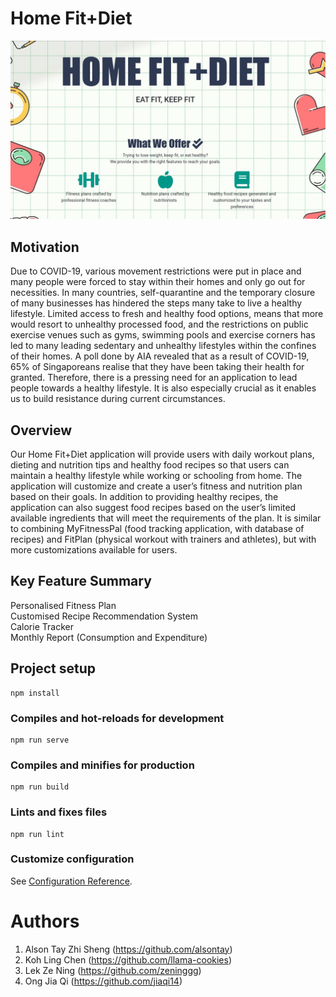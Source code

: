 # Home Fit+Diet
![Image](/public/images/image.jpg?raw=true "Title")
## Motivation

Due to COVID-19, various movement restrictions were put in place and many people were forced to stay within their homes and only go out for necessities. In many countries, self-quarantine and the temporary closure of many businesses has hindered the steps many take to live a healthy lifestyle. Limited access to fresh and healthy food options, means that more would resort to unhealthy processed food, and the restrictions on public exercise venues such as gyms, swimming pools and exercise corners has led to many leading sedentary and unhealthy lifestyles within the confines of their homes. A poll done by AIA revealed that as a result of COVID-19, 65% of Singaporeans realise that they have been taking their health for granted. Therefore, there is a pressing need for an application to lead people towards a healthy lifestyle. It is also especially crucial as it enables us to build resistance during current circumstances.
## Overview

Our Home Fit+Diet application will provide users with daily workout plans, dieting and nutrition tips and healthy food recipes so that users can maintain a healthy lifestyle while working or schooling from home. The application will customize and create a user’s fitness and nutrition plan based on their goals. In addition to providing healthy recipes, the application can also suggest food recipes based on the user’s limited available ingredients that will meet the requirements of the plan. It is similar to combining MyFitnessPal (food tracking application, with database of recipes) and FitPlan (physical workout with trainers and athletes), but with more customizations available for users.

## Key Feature Summary

Personalised Fitness Plan <br>
Customised Recipe Recommendation System <br>
Calorie Tracker <br>
Monthly Report (Consumption and Expenditure) <br>

## Project setup
```
npm install
```

### Compiles and hot-reloads for development
```
npm run serve
```

### Compiles and minifies for production
```
npm run build
```

### Lints and fixes files
```
npm run lint
```

### Customize configuration
See [Configuration Reference](https://cli.vuejs.org/config/).

# Authors
1. Alson Tay Zhi Sheng (https://github.com/alsontay)
2. Koh Ling Chen (https://github.com/llama-cookies)
3. Lek Ze Ning (https://github.com/zeninggg)
4. Ong Jia Qi (https://github.com/jiaqi14)


